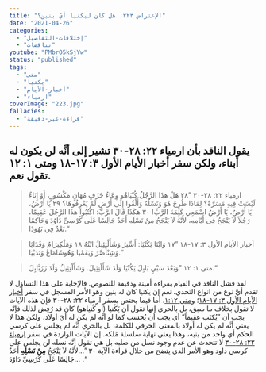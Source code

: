 ```yaml
---
title: "الإعتراض ٢٢٣، هل كان ليكنيا أيّ بنين؟"
date: "2021-04-26"
categories:
  - "إختلافات-التفاصيل"
  - "تناقضات"
youtube: "PMbrO5kSjYw"
status: "published"
tags:
  - "متى"
  - "يكنيا"
  - "أخبار-الأيام"
  - "ارمياء"
coverImage: "223.jpg"
fallacies:
  - "قراءة-غير-دقيقة"
---
```


## **يقول الناقد بأن ارمياء ٢٢: ٢٨-٣٠ تشير إلى أنَّه لن يكون له أبناء، ولكن سفر أخبار الأيام الأول ٣: ١٧-١٨ ومتى ١: ١٢ تقول نعم.**

> ارمياء ٢٢: ٢٨-٣٠ ”٢٨ هَلْ هذَا الرَّجُلُ كُنْيَاهُو وِعَاءُ خَزَفٍ مُهَانٍ مَكْسُورٍ، أَوْ إِنَاءٌ لَيْسَتْ فِيهِ مَسَرَّةٌ؟ لِمَاذَا طُرِحَ هُوَ وَنَسْلُهُ وَأُلْقُوا إِلَى أَرْضٍ لَمْ يَعْرِفُوهَا؟ ٢٩ يَا أَرْضُ، يَا أَرْضُ، يَا أَرْضُ اسْمَعِي كَلِمَةَ الرَّبِّ! ٣٠ هكَذَا قَالَ الرَّبُّ: اكْتُبُوا هذَا الرَّجُلَ عَقِيمًا، رَجُلاً لاَ يَنْجَحُ فِي أَيَّامِهِ، لأَنَّهُ لاَ يَنْجَحُ مِنْ نَسْلِهِ أَحَدٌ جَالِسًا عَلَى كُرْسِيِّ دَاوُدَ وَحَاكِمًا بَعْدُ فِي يَهُوذَا.“

> أخبار الأيام الأول ٣: ١٧-١٨ ”١٧ وَابْنَا يَكُنْيَا: أَسِّيرُ وَشَأَلْتِئِيلُ ابْنُهُ ١٨ وَمَلْكِيرَامُ وَفَدَايَا وَشِنْأَصَّرُ وَيَقَمْيَا وَهُوشَامَاعُ وَنَدَبْيَا.“

> متى ١: ١٢ ”وَبَعْدَ سَبْيِ بَابِلَ يَكُنْيَا وَلَدَ شَأَلْتِئِيلَ. وَشَأَلْتِئِيلُ وَلَدَ زَرُبَّابِلَ.“

لقد فشل الناقد في القيام بقراءة أمينة ودقيقة للنصوص. فالإجابة على هذا التساؤل لا تقدم أيَّ نوع من انواع التحدي. نعم إن يكنيا كان له بنين وهو الأمر المسجل في سفر [أخبار الأيام الأول ٣: ١٧-١٨](https://www.bible.com/bible/67/1ch.3.17-18)؛ و[متى ١:١٢](https://www.bible.com/67/mat.12.1). أما فيما يختص بسفر ارمياء ٢٢: ٢٨-٣٠ فإن هذه الآيات لا تقول بخلاف ما سبق، بل بالحري إنها تقول أن يَكُنيا (أو كُنياهو) كان قد رُفِض لذلك فإنَّه يجب أن ”يُكتَب عقيماً“ أي يجب أن يُحسب كما لو أنَّه لم يكن له أيّ أولاد، ولكن هذا لا يعني أنَّه لم يكن له أولاد بالمعنى الحرفي للكلمة، بل بالحري أنَّه لم يجلس على كرسي الحكم أي واحد من بنيه، وهذا يعني نهاية سلسلة مُلكه. إن الآيات الواردة في سفر [ارمياء ٢٢: ٢٨-٣٠](https://www.bible.com/bible/67/jer.22.28-30.المشتركة) لا تتحدث عن عدم وجود نسل من صلبه بل هي تقول أنَّه نسله لن يجلس على كرسي داود وهو الأمر الذي يتضح من خلال قراءة الآية ٣٠ ”…لأَنَّهُ لاَ يَنْجَحُ **مِنْ نَسْلِهِ** أَحَدٌ جَالِسًا عَلَى كُرْسِيِّ دَاوُدَ… .“

